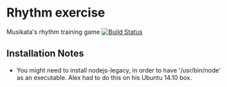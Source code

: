 # Rhythm exercise

Musikata's rhythm training game [![Build Status](https://travis-ci.org/musikata/musikata.rhythmExercise.svg?branch=master)](https://travis-ci.org/musikata/musikata.rhythmExercise)

## Installation Notes
- You might need to install nodejs-legacy, in order to have '/usr/bin/node' as an executable. Alex had to do this on his Ubuntu 14.10 box.

